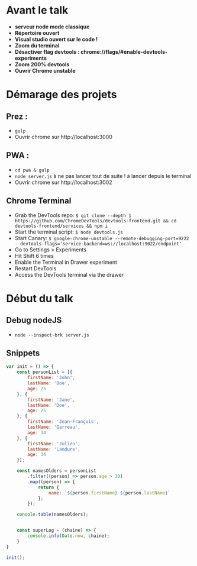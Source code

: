# Avant le talk
* **serveur node mode classique**
* **Répertoire ouvert**
* **Visual studio ouvert sur le code !**
* **Zoom du terminal**
* **Désactiver flag devtools : chrome://flags/#enable-devtools-experiments**
* **Zoom 200% devtools**
* **Ouvrir Chrome unstable**

# Démarage des projets

## Prez :

* `gulp`
* Ouvrir chrome sur http://localhost:3000

## PWA :

* `cd pwa & gulp`
* `node server.js` à ne pas lancer tout de suite ! à lancer depuis le terminal
* Ouvrir chrome sur http://localhost:3002

## Chrome Terminal

* Grab the DevTools repo: `$ git clone --depth 1 https://github.com/ChromeDevTools/devtools-frontend.git && cd devtools-frontend/services && npm i`
* Start the terminal script: `$ node devtools.js`
* Start Canary: `$ google-chrome-unstable --remote-debugging-port=9222 --devtools-flags='service-backend=ws://localhost:9022/endpoint'`
* Go to Settings > Experiments
* Hit Shift 6 times
* Enable the Terminal in Drawer experiment
* Restart DevTools
* Access the DevTools terminal via the drawer

# Début du talk

## Debug nodeJS

* `node --inspect-brk server.js`

## Snippets

```javascript
var init = () => {
    const personList = [{
        firstName: 'John',
        lastName: 'Doe',
        age: 25
    }, {
        firstName: 'Jane',
        lastName: 'Doe',
        age: 25
    }, {
        firstName: 'Jean-François',
        lastName: 'Garreau',
        age: 34
    }, {
        firstName: 'Julien',
        lastName: 'Landure',
        age: 34
    }];

    const namesOlders = personList
        .filter((person) => person.age > 30)
        .map((person) => {
            return {
                name: `${person.firstName} ${person.lastName}`
            };
        });

    console.table(namesOlders);


    const superLog = (chaine) => {
        console.info(Date.now, chaine);
    }
}

init();
```